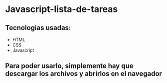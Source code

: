 # Javascript-lista-de-tareas
## Tecnologias usadas:
- HTML
- CSS
- Javascript
## Para poder usarlo, simplemente hay que descargar los archivos y abrirlos en el navegador
